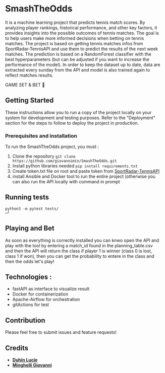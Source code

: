 # SmashTheOdds
It is a machine learning project that predicts tennis match scores. By analyzing player rankings, historical performance, and other key factors, it provides insights into the possible outcomes of tennis matches. The goal is to help users make more informed decisions when betting on tennis matches.
The project is based on getting tennis matches infos from SportRadar-TennisAPI and use them to predict the results of the next week matches.
The prediction is based on a RandomForest classifier with the best hyperparameters (but can be adjusted if you want to increase the performance of the model).
In order to keep the dataset up to date, data are extracted every sunday from the API and model is also trained again to reflect matches results. 

GAME SET & BET 🎾


## Getting Started

These instructions allow you to run a copy of the project locally on your system for development and testing purposes. Refer to the "Deployment" section for the steps to follow to deploy the project in production.
### Prerequisites and installation

To run the SmashTheOdds project, you must :

1. Clone the repository `git clone https://github.com/giovannimin/SmashTheOdds.git`
2. Install python libraries needed  `pip install requirements.txt`
3. Create token.txt file on root and paste token from [SportRadar-TennisAPI](https://developer.sportradar.com)
4. install Ansible and Docker tool to run the entire project (otherwise you can also run the API locally with command in prompt


## Running tests

```
python3 -m pytest tests/                                                                                                                                                                                      ─╯
```


## Playing and Bet


As soon as everything is correctly installed you can knwo open the API and play with the tool by entering a match_id found in the planning_table.csv and then the API will return the class if player 1 is winner (class 0 is lost, class 1 if won), then you can get the probability to entere in the class and then the odds
let's play!

## Technologies :

* fastAPI as interface to visualize result
* Docker for containerization
* Apache-Airflow for orchestration
* gitActions for test

## Contribution

Please feel free to submit issues and feature requests!

## Credits

* **[Duhin Lucie](www.linkedin.com/in/lucie-duhin-0b6252a1)**
* **[Minghelli Giovanni](linkedin.com/in/giovanni-m-069320290)**


